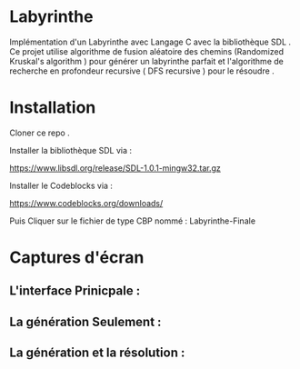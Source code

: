 # Labyrinthe

Implémentation d'un Labyrinthe avec Langage C avec la bibliothèque SDL .
Ce projet utilise algorithme de fusion aléatoire des chemins (Randomized Kruskal's algorithm ) pour générer un  labyrinthe parfait et l'algorithme de  recherche en profondeur  recursive ( DFS recursive ) pour le résoudre . 

# Installation

Cloner ce repo .

Installer la bibliothèque SDL via : 

https://www.libsdl.org/release/SDL-1.0.1-mingw32.tar.gz

Installer le Codeblocks via : 

https://www.codeblocks.org/downloads/

Puis Cliquer sur le fichier de type CBP nommé : Labyrinthe-Finale

# Captures d'écran 

## L'interface Prinicpale :  ## 


## La génération Seulement :  ##


## La génération et la résolution :  ##
